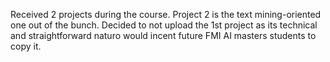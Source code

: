 Received 2 projects during the course. Project 2 is the text mining-oriented one out of the bunch. Decided to not upload the 1st project as its technical and straightforward naturo would incent future FMI AI masters students to copy it.
